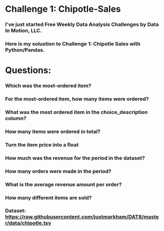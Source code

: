 # Challenge 1: Chipotle-Sales
### I've just started Free Weekly Data Analysis Challenges by Data In Motion, LLC.
### Here is my solustion to Challenge 1: Chipotle Sales with Python/Pandas.

# Questions:
### Which was the most-ordered item?
### For the most-ordered item, how many items were ordered?
### What was the most ordered item in the choice_description column?
### How many items were ordered in total?
### Turn the item price into a float
### How much was the revenue for the period in the dataset?
### How many orders were made in the period?
### What is the average revenue amount per order?
### How many different items are sold?

### Dataset: https://raw.githubusercontent.com/justmarkham/DAT8/master/data/chipotle.tsv
